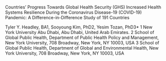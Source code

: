 Countries’ Progress Towards Global Health Security (GHS) Increased Health Systems Resilience During the Coronavirus Disease-19 (COVID-19) Pandemic: A Difference-in-Difference Study of 191 Countries

Tyler Y. Headley, BA1, Sooyoung Kim, PhD2, Yesim Tozan, PhD3*
1	New York University Abu Dhabi, Abu Dhabi, United Arab Emirates.
2	School of Global Public Health, Department of Public Health Policy and Management, New York University, 708 Broadway, New York, NY 10003, USA
3	School of Global Public Health, Department of Global and Environmental Health, New York University, 708 Broadway, New York, NY 10003, USA
